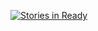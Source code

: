 [![Stories in Ready](https://badge.waffle.io/risachi/Code301BikeBright.png?label=ready&title=Ready)](https://waffle.io/risachi/Code301BikeBright)
